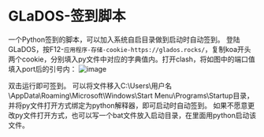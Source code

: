 # GLaDOS-签到脚本
一个Python签到的脚本，可以加入系统自启目录做到启动时自动签到。
登陆GLaDOS，按F12-`应用程序-存储-cookie-https://glados.rocks/`，复制koa开头两个cookie，分别填入py文件中对应的字典值内。打开clash，将如图中的端口值填入port后的引号内：
![image](https://user-images.githubusercontent.com/50322671/228266971-5f1265ec-8dc9-4837-abf9-b9a06c869f41.png)

双击运行即可签到。
可以将文件移入C:\Users\用户名\AppData\Roaming\Microsoft\Windows\Start Menu\Programs\Startup目录，并将py文件打开方式绑定为python解释器，即可启动时自动签到。
如果不愿意更改py文件打开方式，也可以写一个bat文件放入启动目录，在里面用python启动该文件。
